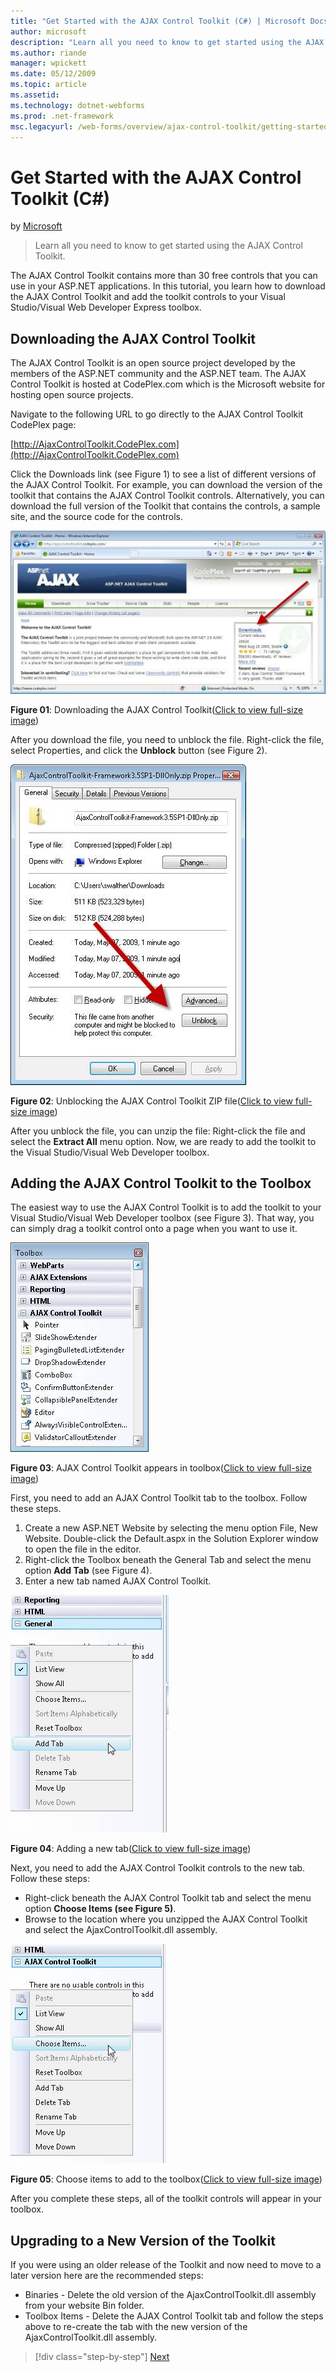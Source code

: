 ```yaml
---
title: "Get Started with the AJAX Control Toolkit (C#) | Microsoft Docs"
author: microsoft
description: "Learn all you need to know to get started using the AJAX Control Toolkit."
ms.author: riande
manager: wpickett
ms.date: 05/12/2009
ms.topic: article
ms.assetid: 
ms.technology: dotnet-webforms
ms.prod: .net-framework
msc.legacyurl: /web-forms/overview/ajax-control-toolkit/getting-started/get-started-with-the-ajax-control-toolkit-cs
---
```

Get Started with the AJAX Control Toolkit (C#)
====================
by [Microsoft](https://github.com/microsoft)

> Learn all you need to know to get started using the AJAX Control Toolkit.


The AJAX Control Toolkit contains more than 30 free controls that you can use in your ASP.NET applications. In this tutorial, you learn how to download the AJAX Control Toolkit and add the toolkit controls to your Visual Studio/Visual Web Developer Express toolbox.

## Downloading the AJAX Control Toolkit

The AJAX Control Toolkit is an open source project developed by the members of the ASP.NET community and the ASP.NET team. The AJAX Control Toolkit is hosted at CodePlex.com which is the Microsoft website for hosting open source projects.

Navigate to the following URL to go directly to the AJAX Control Toolkit CodePlex page:

[http://AjaxControlToolkit.CodePlex.com](http://AjaxControlToolkit.CodePlex.com)

Click the Downloads link (see Figure 1) to see a list of different versions of the AJAX Control Toolkit. For example, you can download the version of the toolkit that contains the AJAX Control Toolkit controls. Alternatively, you can download the full version of the Toolkit that contains the controls, a sample site, and the source code for the controls.


[![Downloading the AJAX Control Toolkit](get-started-with-the-ajax-control-toolkit-cs/_static/image1.jpg)](get-started-with-the-ajax-control-toolkit-cs/_static/image1.png)

**Figure 01**: Downloading the AJAX Control Toolkit([Click to view full-size image](get-started-with-the-ajax-control-toolkit-cs/_static/image2.png))


After you download the file, you need to unblock the file. Right-click the file, select Properties, and click the **Unblock** button (see Figure 2).


[![Unblocking the AJAX Control Toolkit ZIP file](get-started-with-the-ajax-control-toolkit-cs/_static/image2.jpg)](get-started-with-the-ajax-control-toolkit-cs/_static/image3.png)

**Figure 02**: Unblocking the AJAX Control Toolkit ZIP file([Click to view full-size image](get-started-with-the-ajax-control-toolkit-cs/_static/image4.png))


After you unblock the file, you can unzip the file: Right-click the file and select the **Extract All** menu option. Now, we are ready to add the toolkit to the Visual Studio/Visual Web Developer toolbox.

## Adding the AJAX Control Toolkit to the Toolbox

The easiest way to use the AJAX Control Toolkit is to add the toolkit to your Visual Studio/Visual Web Developer toolbox (see Figure 3). That way, you can simply drag a toolkit control onto a page when you want to use it.


[![AJAX Control Toolkit appears in toolbox](get-started-with-the-ajax-control-toolkit-cs/_static/image3.jpg)](get-started-with-the-ajax-control-toolkit-cs/_static/image5.png)

**Figure 03**: AJAX Control Toolkit appears in toolbox([Click to view full-size image](get-started-with-the-ajax-control-toolkit-cs/_static/image6.png))


First, you need to add an AJAX Control Toolkit tab to the toolbox. Follow these steps.

1. Create a new ASP.NET Website by selecting the menu option File, New Website. Double-click the Default.aspx in the Solution Explorer window to open the file in the editor.
2. Right-click the Toolbox beneath the General Tab and select the menu option **Add Tab** (see Figure 4).
3. Enter a new tab named AJAX Control Toolkit.


[![Adding a new tab](get-started-with-the-ajax-control-toolkit-cs/_static/image4.jpg)](get-started-with-the-ajax-control-toolkit-cs/_static/image7.png)

**Figure 04**: Adding a new tab([Click to view full-size image](get-started-with-the-ajax-control-toolkit-cs/_static/image8.png))


Next, you need to add the AJAX Control Toolkit controls to the new tab. Follow these steps:

- Right-click beneath the AJAX Control Toolkit tab and select the menu option **Choose Items (see Figure 5)**.
- Browse to the location where you unzipped the AJAX Control Toolkit and select the AjaxControlToolkit.dll assembly.


[![Choose items to add to the toolbox](get-started-with-the-ajax-control-toolkit-cs/_static/image5.jpg)](get-started-with-the-ajax-control-toolkit-cs/_static/image9.png)

**Figure 05**: Choose items to add to the toolbox([Click to view full-size image](get-started-with-the-ajax-control-toolkit-cs/_static/image10.png))


After you complete these steps, all of the toolkit controls will appear in your toolbox.

## Upgrading to a New Version of the Toolkit

If you were using an older release of the Toolkit and now need to move to a later version here are the recommended steps:

- Binaries - Delete the old version of the AjaxControlToolkit.dll assembly from your website Bin folder.
- Toolbox Items - Delete the AJAX Control Toolkit tab and follow the steps above to re-create the tab with the new version of the AjaxControlToolkit.dll assembly.

>[!div class="step-by-step"] [Next](using-ajax-control-toolkit-controls-and-control-extenders-cs.md)